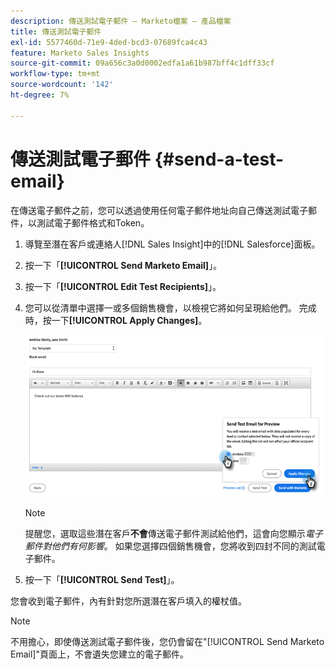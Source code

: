 ```yaml
---
description: 傳送測試電子郵件 — Marketo檔案 — 產品檔案
title: 傳送測試電子郵件
exl-id: 5577460d-71e9-4ded-bcd3-07689fca4c43
feature: Marketo Sales Insights
source-git-commit: 09a656c3a0d0002edfa1a61b987bff4c1dff33cf
workflow-type: tm+mt
source-wordcount: '142'
ht-degree: 7%

---
```


# 傳送測試電子郵件 {#send-a-test-email}

在傳送電子郵件之前，您可以透過使用任何電子郵件地址向自己傳送測試電子郵件，以測試電子郵件格式和Token。

1. 導覽至潛在客戶或連絡人[!DNL Sales Insight]中的[!DNL Salesforce]面板。

1. 按一下「**[!UICONTROL Send Marketo Email]**」。

1. 按一下「**[!UICONTROL Edit Test Recipients]**」。

1. 您可以從清單中選擇一或多個銷售機會，以檢視它將如何呈現給他們。 完成時，按一下&#x200B;**[!UICONTROL Apply Changes]**。

   ![](assets/send-a-test-email-1.png)

   >[!NOTE]
   >
   >提醒您，選取這些潛在客戶&#x200B;**不會**&#x200B;傳送電子郵件測試給他們，這會向您顯示&#x200B;_電子郵件對他們有何影響_。 如果您選擇四個銷售機會，您將收到四封不同的測試電子郵件。

1. 按一下「**[!UICONTROL Send Test]**」。

您會收到電子郵件，內有針對您所選潛在客戶填入的權杖值。

>[!NOTE]
>
>不用擔心，即使傳送測試電子郵件後，您仍會留在&quot;[!UICONTROL Send Marketo Email]&quot;頁面上，不會遺失您建立的電子郵件。
